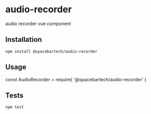 audio-recorder
========

audio recorder vue component

## Installation

  `npm install @spacebartech/audio-recorder`

## Usage

const AudioRecorder = require( '@spacebartech/audio-recorder' )

## Tests

`npm test`
